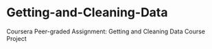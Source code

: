 # Getting-and-Cleaning-Data
Coursera Peer-graded Assignment: Getting and Cleaning Data Course Project
